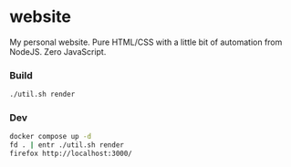 # website

My personal website. Pure HTML/CSS with a little bit of automation from NodeJS. Zero
JavaScript.

### Build
```bash
./util.sh render
```

### Dev
```bash
docker compose up -d
fd . | entr ./util.sh render
firefox http://localhost:3000/
```
